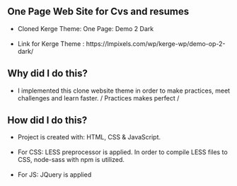 ## One Page Web Site for Cvs and resumes
<ul>
<li>Cloned Kerge Theme: One Page: Demo 2 Dark </li> <br>
<li>Link for Kerge Theme : https://lmpixels.com/wp/kerge-wp/demo-op-2-dark/ </li>
 </ul>
 
## Why did I do this?
<ul>
<li>I implemented this clone website theme in order to make practices, meet challenges and learn faster. / Practices makes perfect /</li>
 </ul>
 
## How did I do this?
<ul>
<li>Project is created with: HTML, CSS & JavaScript.</li> <br>
<li>For CSS: LESS preprocessor is applied. In order to compile LESS files to CSS, node-sass with npm is utilized.</li> <br>
<li>For JS: JQuery is applied</li>
  </ul>


